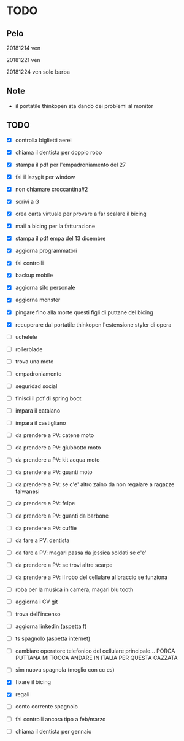 # TODO

## Pelo

20181214 ven

20181221 ven

20181224 ven solo barba

## Note

+ il portatile thinkopen sta dando dei problemi al monitor

## TODO

- [X] controlla biglietti aerei
- [X] chiama il dentista per doppio robo
- [X] stampa il pdf per l'empadroniamento del 27
- [X] fai il lazygit per window
- [X] non chiamare croccantina#2
- [X] scrivi a G
- [X] crea carta virtuale per provare a far scalare il bicing
- [X] mail a bicing per la fatturazione
- [X] stampa il pdf empa del 13 dicembre
- [X] aggiorna programmatori
- [X] fai controlli
- [X] backup mobile
- [X] aggiorna sito personale
- [X] aggiorna monster
- [X] pingare fino alla morte questi figli di puttane del bicing
- [X] recuperare dal portatile thinkopen l'estensione styler di opera
- [ ] uchelele
- [ ] rollerblade
- [ ] trova una moto
- [ ] empadroniamento
- [ ] seguridad social
- [ ] finisci il pdf di spring boot
- [ ] impara il catalano
- [ ] impara il castigliano
- [ ] da prendere a PV: catene moto
- [ ] da prendere a PV: giubbotto moto
- [ ] da prendere a PV: kit acqua moto
- [ ] da prendere a PV: guanti moto
- [ ] da prendere a PV: se c'e' altro zaino da non regalare a ragazze taiwanesi
- [ ] da prendere a PV: felpe
- [ ] da prendere a PV: guanti da barbone
- [ ] da prendere a PV: cuffie
- [ ] da fare a PV: dentista
- [ ] da fare a PV: magari passa da jessica soldati se c'e'
- [ ] da prendere a PV: se trovi altre scarpe
- [ ] da prendere a PV: il robo del cellulare al braccio se funziona
- [ ] roba per la musica in camera, magari blu tooth
- [ ] aggiorna i CV git
- [ ] trova dell'incenso
- [ ] aggiorna linkedin (aspetta f)
- [ ] ts spagnolo (aspetta internet)
- [ ] cambiare operatore telefonico del cellulare principale... PORCA PUTTANA MI TOCCA ANDARE IN ITALIA PER QUESTA CAZZATA
- [ ] sim nuova spagnola (meglio con cc es)
- [X] fixare il bicing
- [X] regali
- [ ] conto corrente spagnolo
- [ ] fai controlli ancora tipo a feb/marzo
- [ ] chiama il dentista per gennaio

